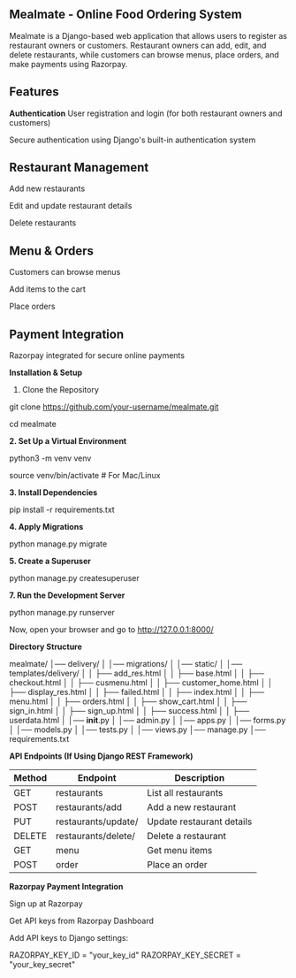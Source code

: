 **Mealmate - Online Food Ordering System**
-------------------------------------------------------------------------------------------------------------------------------------------------------------------------------------------
Mealmate is a Django-based web application that allows users to register as restaurant owners or customers. Restaurant owners can add, edit, and delete restaurants, while customers can browse menus, place orders, and make payments using Razorpay.

**Features**
--------------
**Authentication**
User registration and login (for both restaurant owners and customers)

Secure authentication using Django's built-in authentication system

**Restaurant Management**
-------------------------
Add new restaurants

Edit and update restaurant details

Delete restaurants

**Menu & Orders**
------------------
Customers can browse menus

Add items to the cart

Place orders

**Payment Integration**
-------------------
Razorpay integrated for secure online payments

**Installation & Setup**

1. Clone the Repository

git clone https://github.com/your-username/mealmate.git

cd mealmate

**2. Set Up a Virtual Environment**

python3 -m venv venv

source venv/bin/activate  # For Mac/Linux

**3. Install Dependencies**

pip install -r requirements.txt

**4. Apply Migrations**

python manage.py migrate

**5. Create a Superuser**

python manage.py createsuperuser

**7. Run the Development Server**

python manage.py runserver

Now, open your browser and go to http://127.0.0.1:8000/

**Directory Structure**

mealmate/
│── delivery/
│   │── migrations/
│   │── static/
│   │── templates/delivery/
│   │   ├── add_res.html
│   │   ├── base.html
│   │   ├── checkout.html
│   │   ├── cusmenu.html
│   │   ├── customer_home.html
│   │   ├── display_res.html
│   │   ├── failed.html
│   │   ├── index.html
│   │   ├── menu.html
│   │   ├── orders.html
│   │   ├── show_cart.html
│   │   ├── sign_in.html
│   │   ├── sign_up.html
│   │   ├── success.html
│   │   ├── userdata.html
│   │── __init__.py
│   │── admin.py
│   │── apps.py
│   │── forms.py
│   │── models.py
│   │── tests.py
│   │── views.py
│── manage.py
│── requirements.txt


**API Endpoints (If Using Django REST Framework)**

| Method  | Endpoint                    | Description               |
|---------|-----------------------------|---------------------------|
| GET     | restaurants                 | List all restaurants      |
| POST    | restaurants/add             | Add a new restaurant      |
| PUT     | restaurants/update/<id>     | Update restaurant details |
| DELETE  | restaurants/delete/<id>     | Delete a restaurant       |
| GET     | menu                        | Get menu items            |
| POST    | order                       | Place an order            |

**Razorpay Payment Integration**

Sign up at Razorpay

Get API keys from Razorpay Dashboard

Add API keys to Django settings:


RAZORPAY_KEY_ID = "your_key_id"
RAZORPAY_KEY_SECRET = "your_key_secret"
